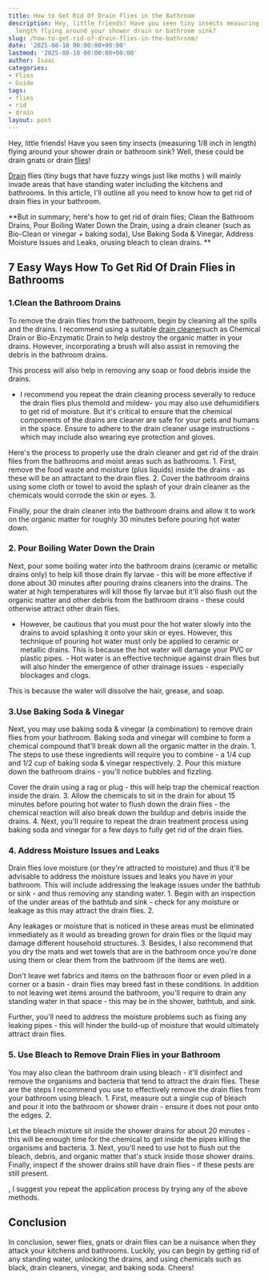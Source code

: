 ```yaml
---
title: How to Get Rid Of Drain Flies in the Bathroom
description: Hey, little friends! Have you seen tiny insects measuring 18 inch in
  length flying around your shower drain or bathroom sink?
slug: /how-to-get-rid-of-drain-flies-in-the-bathroom/
date: '2025-08-10 00:00:00+00:00'
lastmod: '2025-08-10 00:00:00+00:00'
author: Isaac
categories:
- Flies
- Guide
tags:
- flies
- rid
- drain
layout: post
---
```

Hey, little friends! Have you seen tiny insects (measuring 1/8 inch in length) flying around your shower drain or bathroom sink? Well, these could be drain gnats or drain [flies](https://pestpolicy.com/how-to-get-rid-of-drain-flies-in-septic-tank/)!

[Drain](https://pestpolicy.com/how-to-get-rid-of-drain-flies-in-the-basement/) flies (tiny bugs that have fuzzy wings just like moths ) will mainly invade areas that have standing water including the kitchens and bathrooms. In this article, I'll outline all you need to know how to get rid of drain flies in your bathroom.

**But in summary; here's how to get rid of drain flies; Clean the Bathroom Drains, Pour Boiling Water Down the Drain, using a drain cleaner (such as Bio-Clean or vinegar + baking soda), Use Baking Soda & Vinegar, Address Moisture Issues and Leaks, orusing bleach to clean drains. **

##  7 Easy Ways How To Get Rid Of Drain Flies in Bathrooms

###  1.Clean the Bathroom Drains

To remove the drain flies from the bathroom, begin by cleaning all the spills and the drains. I recommend using a suitable [drain cleaner](https://pestpolicy.com/best-drain-cleaner/)such as Chemical Drain or Bio-Enzymatic Drain to help destroy the organic matter in your drains. However, incorporating a brush will also assist in removing the debris in the bathroom drains.

This process will also help in removing any soap or food debris inside the drains.

- I recommend you repeat the drain cleaning process severally to reduce the drain flies plus themold and mildew- you may also use dehumidifiers to get rid of moisture. But it's critical to ensure that the chemical components of the drains are cleaner are safe for your pets and humans in the space. Ensure to adhere to the drain cleaner usage instructions - which may include also wearing eye protection and gloves.

Here's the process to properly use the drain cleaner and get rid of the drain files from the bathrooms and moist areas such as bathrooms. 1. First, remove the food waste and moisture (plus liquids) inside the drains - as these will be an attractant to the drain flies. 2. Cover the bathroom drains using some cloth or towel to avoid the splash of your drain cleaner as the chemicals would corrode the skin or eyes. 3.

Finally, pour the drain cleaner into the bathroom drains and allow it to work on the organic matter for roughly 30 minutes before pouring hot water down.

###  2. Pour Boiling Water Down the Drain

Next, pour some boiling water into the bathroom drains (ceramic or metallic drains only) to help kill those drain fly larvae - this will be more effective if done about 30 minutes after pouring drains cleaners into the drains. The water at high temperatures will kill those fly larvae but it'll also flush out the organic matter and other debris from the bathroom drains - these could otherwise attract other drain flies.

- However, be cautious that you must pour the hot water slowly into the drains to avoid splashing it onto your skin or eyes. However, this technique of pouring hot water must only be applied to ceramic or metallic drains. This is because the hot water will damage your PVC or plastic pipes. - Hot water is an effective technique against drain flies but will also hinder the emergence of other drainage issues - especially blockages and clogs.

This is because the water will dissolve the hair, grease, and soap.

###  3.Use Baking Soda & Vinegar

Next, you may use baking soda & vinegar (a combination) to remove drain flies from your bathroom. Baking soda and vinegar will combine to form a chemical compound that'll break down all the organic matter in the drain. 1. The steps to use these ingredients will require you to combine - a 1/4 cup and 1/2 cup of baking soda & vinegar respectively. 2. Pour this mixture down the bathroom drains - you'll notice bubbles and fizzling.

Cover the drain using a rag or plug - this will help trap the chemical reaction inside the drain. 3. Allow the chemicals to sit in the drain for about 15 minutes before pouring hot water to flush down the drain flies - the chemical reaction will also break down the buildup and debris inside the drains. 4. Next, you'll require to repeat the drain treatment process using baking soda and vinegar for a few days to fully get rid of the drain flies.

###  4. Address Moisture Issues and Leaks

Drain flies love moisture (or they're attracted to moisture) and thus it'll be advisable to address the moisture issues and leaks you have in your bathroom. This will include addressing the leakage issues under the bathtub or sink - and thus removing any standing water. 1. Begin with an inspection of the under areas of the bathtub and sink - check for any moisture or leakage as this may attract the drain flies. 2.

Any leakages or moisture that is noticed in these areas must be eliminated immediately as it would as breading grown for drain flies or the liquid may damage different household structures. 3. Besides, I also recommend that you dry the mats and wet towels that are in the bathroom once you're done using them or clear them from the bathroom (if the items are wet).

Don't leave wet fabrics and items on the bathroom floor or even piled in a corner or a basin - drain flies may breed fast in these conditions. In addition to not leaving wet items around the bathroom, you'll require to drain any standing water in that space - this may be in the shower, bathtub, and sink.

Further, you'll need to address the moisture problems such as fixing any leaking pipes - this will hinder the build-up of moisture that would ultimately attract drain flies.

###  5. Use Bleach to Remove Drain Flies in your Bathroom

You may also clean the bathroom drain using bleach - it'll disinfect and remove the organisms and bacteria that tend to attract the drain flies. These are the steps I recommend you use to effectively remove the drain flies from your bathroom using bleach. 1. First, measure out a single cup of bleach and pour it into the bathroom or shower drain - ensure it does not pour onto the edges. 2.

Let the bleach mixture sit inside the shower drains for about 20 minutes - this will be enough time for the chemical to get inside the pipes killing the organisms and bacteria. 3. Next, you'll need to use hot to flush out the bleach, debris, and organic matter that's stuck inside those shower drains. Finally, inspect if the shower drains still have drain flies - if these pests are still present.

, I suggest you repeat the application process by trying any of the above methods.

##  Conclusion

In conclusion, sewer flies, gnats or drain flies can be a nuisance when they attack your kitchens and bathrooms. Luckily, you can begin by getting rid of any standing water, unlocking the drains, and using chemicals such as black, drain cleaners, vinegar, and baking soda. Cheers!